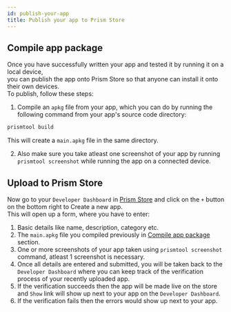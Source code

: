 ```yaml
---
id: publish-your-app
title: Publish your app to Prism Store
---
```


## Compile app package

Once you have successfully written your app and tested it by running it on a local device,  
you can publish the app onto Prism Store so that anyone can install it onto their own devices.  
To publish, follow these steps:  
1. Compile an `apkg` file from your app, which you can do by running the following command from your app's source code directory:
```bash
prismtool build
```
This will create a `main.apkg` file in the same directory.  

2. Also make sure you take atleast one screenshot of your app by running `prismtool screenshot` while running the app on a connected device.

## Upload to Prism Store

Now go to your `Developer Dashboard` in [Prism Store](https://store.prismos.dev/) and click on the `+` button on the bottom right to Create a new app.  
This will open up a form, where you have to enter:
1. Basic details like name, description, category etc.
2. The `main.apkg` file you compiled previously in [Compile app package](publish-your-app.md#compile-app-package) section.
3. One or more screenshots of your app taken using `prismtool screenshot` command, atleast 1 screenshot is necessary.
4. Once all details are entered and submitted, you will be taken back to the `Developer Dashboard` where you can keep track of the verification process of your recently uploaded app.
5. If the verification succeeds then the app will be made live on the store and `Show` link will show up next to your app on the `Developer Dashboard`.
6. If the verification fails then the errors would show up next to your app.
